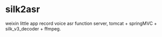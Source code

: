 # silk2asr
weixin little app record voice asr function server, tomcat + springMVC + silk_v3_decoder + ffmpeg.
